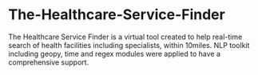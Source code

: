 # The-Healthcare-Service-Finder
The Healthcare Service Finder is a virtual tool created to help real-time search of health facilities including specialists, within 10miles. 
NLP toolkit including geopy, time and regex modules were applied to have a comprehensive support.
